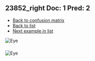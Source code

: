 ## 23852_right Doc: 1 Pred: 2
- [Back to confusion matrix](https://github.com/juliandewit/kaggle_retinopathy/blob/master/matrix.md)
- [Back to list](https://github.com/juliandewit/kaggle_retinopathy/blob/master/lists/12/list.md)
- [Next example in list](https://github.com/juliandewit/kaggle_retinopathy/blob/master/lists/12/24/24166_left.md)

![Eye](https://retinopaty.blob.core.windows.net/size1024/23852_right_1.jpeg)

### 

![Eye]()
